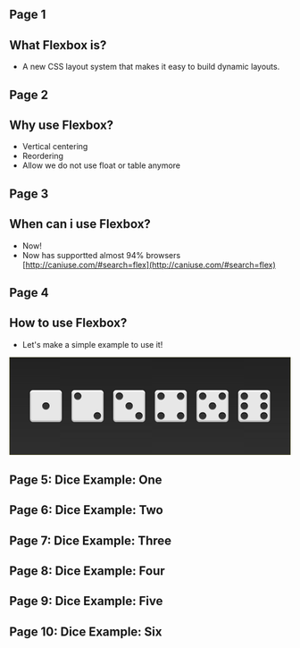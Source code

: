 Page 1
---
## What Flexbox is?

- A new CSS layout system that makes it easy to build dynamic layouts. 						


Page 2
---
## Why use Flexbox?

- Vertical centering
- Reordering								
- Allow we do not use float or table anymore 


Page 3
---
## When can i use Flexbox?
	
- Now!
- Now has supportted almost 94% browsers [http://caniuse.com/#search=flex](http://caniuse.com/#search=flex)


Page 4
---
## How to use Flexbox?
	
- Let's make a simple example to use it!
	
![dices](./assets/all-faces.png)

Page 5: Dice Example: One
---

Page 6: Dice Example: Two
---

Page 7: Dice Example: Three
---
Page 8: Dice Example: Four
---

Page 9: Dice Example: Five
---

Page 10: Dice Example: Six
---
